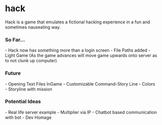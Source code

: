 # hack
Hack is a game that emulates a fictional hacking experience in a fun and sometimes nauseating way. 
<h3> So Far... </h3>
- Hack now has something more than a login screen
- File Paths added
- Light Game (As the game advances will move game upwards onto server as to not clunk up computer)
<h3> Future </h3> 
- Opening Text Files InGame
- Customizable Command-Story Line
- Colors
- Storyline with mission
<h3> Potential Ideas </h3> 
- Real life server example
- Multiplier via IP
- Chatbot based communication with bot
- Dev Homage
